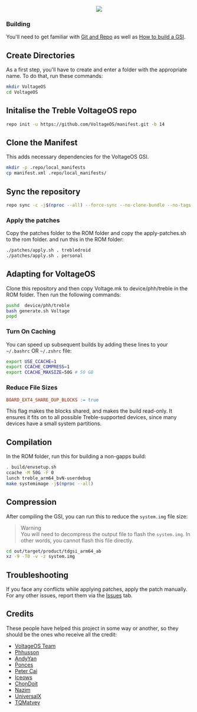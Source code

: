 <p align="center">
  <img src="https://avatars.githubusercontent.com/u/81792437?s=200&v=4">
</p>

### Building
You'll need to get familiar with [Git and Repo](https://source.android.com/source/using-repo.html) as well as [How to build a GSI](https://github.com/phhusson/treble_experimentations/wiki/How-to-build-a-GSI%3F).

## Create Directories
As a first step, you'll have to create and enter a folder with the appropriate name.
To do that, run these commands:

```bash
mkdir VoltageOS
cd VoltageOS
```

## Initalise the Treble VoltageOS repo
```bash
repo init -u https://github.com/VoltageOS/manifest.git -b 14
```

## Clone the Manifest
This adds necessary dependencies for the VoltageOS GSI.
```bash
mkdir -p .repo/local_manifests
cp manifest.xml .repo/local_manifests/
```

## Sync the repository
```bash
repo sync -c -j$(nproc --all) --force-sync --no-clone-bundle --no-tags
```

### Apply the patches
Copy the patches folder to the ROM folder and copy the apply-patches.sh to the rom folder. and run this in the ROM folder:
```bash
./patches/apply.sh . trebledroid
./patches/apply.sh . personal
```

## Adapting for VoltageOS
Clone this repository and then copy Voltage.mk to device/phh/treble in the ROM folder. Then run the following commands:
```bash
pushd  device/phh/treble
bash generate.sh Voltage
popd
```

### Turn On Caching
You can speed up subsequent builds by adding these lines to your `~/.bashrc` OR `~/.zshrc` file:

```bash
export USE_CCACHE=1
export CCACHE_COMPRESS=1
export CCACHE_MAXSIZE=50G # 50 GB
```

### Reduce File Sizes
```Makefile
BOARD_EXT4_SHARE_DUP_BLOCKS := true
```
This flag makes the blocks shared, and makes the build read-only. It ensures it fits on to all possible Treble-supported devices, since many devices have a small system partitions.

## Compilation 
In the ROM folder, run this for building a non-gapps build:

```bash
. build/envsetup.sh
ccache -M 50G -F 0
lunch treble_arm64_bvN-userdebug 
make systemimage -j$(nproc --all)
```

## Compression
After compiling the GSI, you can run this to reduce the `system.img` file size:
> Warning<br>
> You will need to decompress the output file to flash the `system.img`. In other words, you cannot flash this file directly.

```bash
cd out/target/product/tdgsi_arm64_ab
xz -9 -T0 -v -z system.img 
```

## Troubleshooting
If you face any conflicts while applying patches, apply the patch manually.
For any other issues, report them via the [Issues](https://github.com/cawilliamson/treble_voltage/issues) tab.

## Credits
These people have helped this project in some way or another, so they should be the ones who receive all the credit:
- [VoltageOS Team](https://github.com/VoltageOS)
- [Phhusson](https://github.com/phhusson)
- [AndyYan](https://github.com/AndyCGYan)
- [Ponces](https://github.com/ponces)
- [Peter Cai](https://github.com/PeterCxy)
- [Iceows](https://github.com/Iceows)
- [ChonDoit](https://github.com/ChonDoit)
- [Nazim](https://github.com/naz664)
- [UniversalX](https://github.com/orgs/UniversalX-devs/)
- [TQMatvey](https://github.com/TQMatvey)
